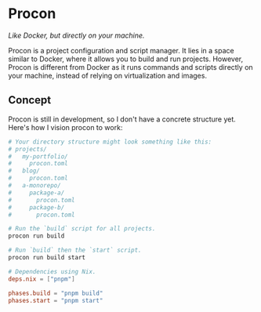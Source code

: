 # Procon

_Like Docker, but directly on your machine._

Procon is a project configuration and script manager. It lies in a space similar to Docker, where it allows you to build and run projects. However, Procon is different from Docker as it runs commands and scripts directly on your machine, instead of relying on virtualization and images.

## Concept

Procon is still in development, so I don't have a concrete structure yet. Here's how I vision procon to work:

```bash
# Your directory structure might look something like this:
# projects/
#   my-portfolio/
#     procon.toml
#   blog/
#     procon.toml
#   a-monorepo/
#     package-a/
#       procon.toml
#     package-b/
#       procon.toml

# Run the `build` script for all projects.
procon run build

# Run `build` then the `start` script.
procon run build start
```

```toml
# Dependencies using Nix.
deps.nix = ["pnpm"]

phases.build = "pnpm build"
phases.start = "pnpm start"
```
